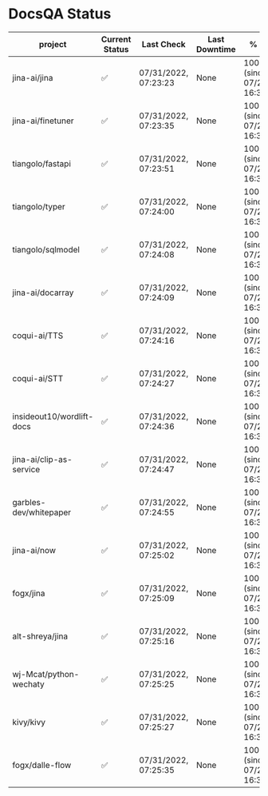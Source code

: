 # DocsQA Status

|         project         |Current Status|     Last Check     |Last Downtime|              % Uptime              |
|-------------------------|--------------|--------------------|-------------|------------------------------------|
|jina-ai/jina             |✅            |07/31/2022, 07:23:23|None         |100.000 (since 07/29/2022, 16:38:18)|
|jina-ai/finetuner        |✅            |07/31/2022, 07:23:35|None         |100.000 (since 07/29/2022, 16:38:18)|
|tiangolo/fastapi         |✅            |07/31/2022, 07:23:51|None         |100.000 (since 07/29/2022, 16:38:18)|
|tiangolo/typer           |✅            |07/31/2022, 07:24:00|None         |100.000 (since 07/29/2022, 16:38:18)|
|tiangolo/sqlmodel        |✅            |07/31/2022, 07:24:08|None         |100.000 (since 07/29/2022, 16:38:18)|
|jina-ai/docarray         |✅            |07/31/2022, 07:24:09|None         |100.000 (since 07/29/2022, 16:38:18)|
|coqui-ai/TTS             |✅            |07/31/2022, 07:24:16|None         |100.000 (since 07/29/2022, 16:38:18)|
|coqui-ai/STT             |✅            |07/31/2022, 07:24:27|None         |100.000 (since 07/29/2022, 16:38:18)|
|insideout10/wordlift-docs|✅            |07/31/2022, 07:24:36|None         |100.000 (since 07/29/2022, 16:38:18)|
|jina-ai/clip-as-service  |✅            |07/31/2022, 07:24:47|None         |100.000 (since 07/29/2022, 16:38:18)|
|garbles-dev/whitepaper   |✅            |07/31/2022, 07:24:55|None         |100.000 (since 07/29/2022, 16:38:18)|
|jina-ai/now              |✅            |07/31/2022, 07:25:02|None         |100.000 (since 07/29/2022, 16:38:18)|
|fogx/jina                |✅            |07/31/2022, 07:25:09|None         |100.000 (since 07/29/2022, 16:38:18)|
|alt-shreya/jina          |✅            |07/31/2022, 07:25:16|None         |100.000 (since 07/29/2022, 16:38:18)|
|wj-Mcat/python-wechaty   |✅            |07/31/2022, 07:25:25|None         |100.000 (since 07/29/2022, 16:38:18)|
|kivy/kivy                |✅            |07/31/2022, 07:25:27|None         |100.000 (since 07/29/2022, 16:38:18)|
|fogx/dalle-flow          |✅            |07/31/2022, 07:25:35|None         |100.000 (since 07/29/2022, 16:38:18)|
